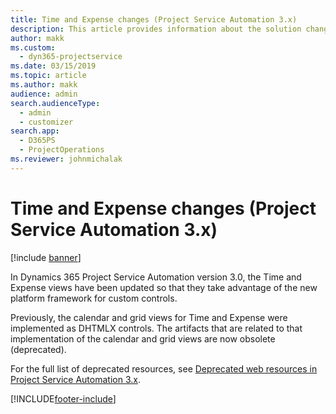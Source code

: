 ```yaml
---
title: Time and Expense changes (Project Service Automation 3.x)
description: This article provides information about the solution changes for Time and Expense.
author: makk
ms.custom: 
  - dyn365-projectservice
ms.date: 03/15/2019
ms.topic: article
ms.author: makk
audience: admin
search.audienceType: 
  - admin
  - customizer
search.app: 
  - D365PS
  - ProjectOperations
ms.reviewer: johnmichalak
---
```


# Time and Expense changes (Project Service Automation 3.x)

[!include [banner](../../includes/psa-now-project-operations.md)]

In Dynamics 365 Project Service Automation version 3.0, the Time and Expense views have been updated so that they take advantage of the new platform framework for custom controls.

Previously, the calendar and grid views for Time and Expense were implemented as DHTMLX controls. The artifacts that are related to that implementation of the calendar and grid views are now obsolete (deprecated).

For the full list of deprecated resources, see [Deprecated web resources in Project Service Automation 3.x](web-resources-deprecated-v3.x.md).


[!INCLUDE[footer-include](../../includes/footer-banner.md)]
